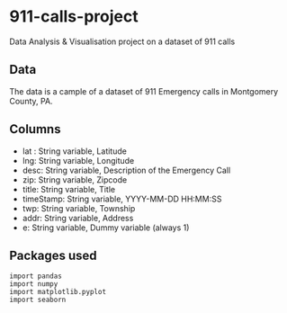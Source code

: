 # 911-calls-project
Data Analysis &amp; Visualisation project on a dataset of 911 calls

## Data ## 

The data is a cample of a dataset of 911 Emergency calls in Montgomery County, PA.

## Columns ##

* lat : String variable, Latitude
* lng: String variable, Longitude
* desc: String variable, Description of the Emergency Call
* zip: String variable, Zipcode
* title: String variable, Title
* timeStamp: String variable, YYYY-MM-DD HH:MM:SS
* twp: String variable, Township
* addr: String variable, Address
* e: String variable, Dummy variable (always 1)

## Packages used ##

```
import pandas
import numpy
import matplotlib.pyplot
import seaborn
````
